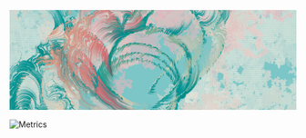 <a href="https://art.djnavarro.net"><img src="turmite_52.jpg"></a>

![Metrics](https://github.com/djnavarro/djnavarro/raw/main/github-metrics.svg)
